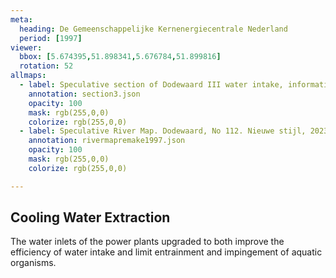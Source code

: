 ```yaml
---
meta:
  heading: De Gemeenschappelijke Kernenergiecentrale Nederland
  period: [1997]
viewer:
  bbox: [5.674395,51.898341,5.676784,51.899816]
  rotation: 52
allmaps:
  - label: Speculative section of Dodewaard III water intake, information brochure of GKN (2004), 2023. 297 x 105 mm, scale 1:500. The Berlage.
    annotation: section3.json
    opacity: 100
    mask: rgb(255,0,0)
    colorize: rgb(255,0,0)
  - label: Speculative River Map. Dodewaard, No 112. Nieuwe stijl, 2023. 1000x580  mm. Scale 1:5000. The Berlage. Based on River Map Gedeelte Waal, No 112. Nieuwe stijl, 1997. Photographs of film projections. Scale 1:5000. Nationaal Archief, Den Haag.
    annotation: rivermapremake1997.json
    opacity: 100
    mask: rgb(255,0,0)
    colorize: rgb(255,0,0)

---
```


## Cooling Water Extraction

The water inlets of the power plants upgraded to both improve the efficiency of water intake and limit entrainment and impingement of aquatic organisms.
